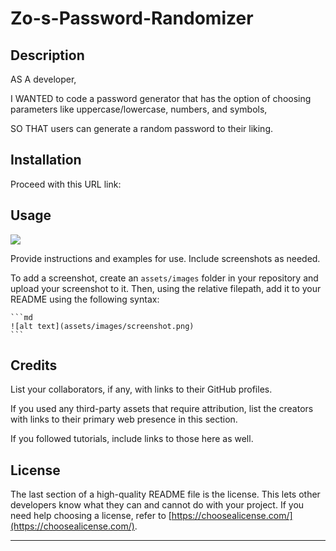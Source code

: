 # Zo-s-Password-Randomizer

## Description

AS A developer,

I WANTED to code a password generator that has the option of choosing parameters like uppercase/lowercase, numbers, and symbols,

SO THAT users can generate a random password to their liking.

## Installation

Proceed with this URL link: [
](https://lorenzo-olivar.github.io/Zo-s-Password-Randomizer/)

## Usage

![](assets/images/SS1)

Provide instructions and examples for use. Include screenshots as needed.

To add a screenshot, create an `assets/images` folder in your repository and upload your screenshot to it. Then, using the relative filepath, add it to your README using the following syntax:

    ```md
    ![alt text](assets/images/screenshot.png)
    ```

## Credits

List your collaborators, if any, with links to their GitHub profiles.

If you used any third-party assets that require attribution, list the creators with links to their primary web presence in this section.

If you followed tutorials, include links to those here as well.

## License

The last section of a high-quality README file is the license. This lets other developers know what they can and cannot do with your project. If you need help choosing a license, refer to [https://choosealicense.com/](https://choosealicense.com/).

---
